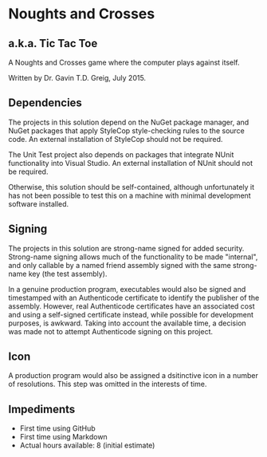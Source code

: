 Noughts and Crosses
===================
a.k.a. Tic Tac Toe
------------------

A Noughts and Crosses game where the computer plays against itself.

Written by Dr. Gavin T.D. Greig, July 2015.

Dependencies
------------
The projects in this solution depend on the NuGet package manager, 
and NuGet packages that apply StyleCop style-checking rules to the
source code. An external installation of StyleCop should not be
required.

The Unit Test project also depends on packages that integrate NUnit
functionality into Visual Studio. An external installation of NUnit
should not be required.

Otherwise, this solution should be self-contained, although
unfortunately it has not been possible to test this on a machine
with minimal development software installed.

Signing
-------
The projects in this solution are strong-name signed for added security.
Strong-name signing allows much of the functionality to be made "internal",
and only callable by a named friend assembly signed with the same 
strong-name key (the test assembly).

In a genuine production program, executables would also be signed and timestamped
with an Authenticode certificate to identify the publisher of the assembly.
However, real Authenticode certificates have an associated cost and using
a self-signed certificate instead, while possible for development purposes, 
is awkward. Taking into account the available time, a decision was made 
not to attempt Authenticode signing on this project.

Icon
----
A production program would also be assigned a dsitinctive icon in a number
of resolutions. This step was omitted in the interests of time.

Impediments
-----------
* First time using GitHub
* First time using Markdown
* Actual hours available: 8 (initial estimate)